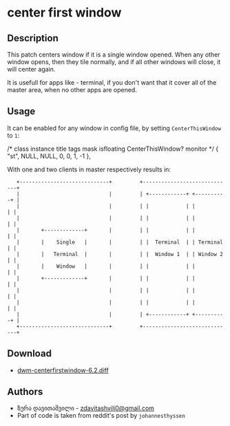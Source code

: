 center first window
===================

Description
-----------

This patch centers window if it is a single window opened.  When any other
window opens, then they tile normally, and if all other windows will close, it
will center again.

It is usefull for apps like - terminal, if you don't want that it cover all of
the master area, when no other apps are opened.

Usage
-----

It can be enabled for any window in config file, by setting `CenterThisWindow`
to `1`:

   /* class      	instance    title    tags mask     isfloating        CenterThisWindow?     monitor */
   { "st",              NULL,       NULL,    0,            0,     	     1,		           -1 },

With one and two clients in master respectively results in:

       +-----------------------------+         +-----------------------------+
       |                             |         | +------------+ +----------+ |
       |                             |         | |            | |          | |
       |                             |         | |            | |          | |
       |       +-------------+       |         | |            | |          | |
       |       |    Single   |       |         | |  Terminal  | | Terminal | |
       |       |   Terminal  |       |         | |  Window 1  | | Window 2 | |
       |       |    Window   |       |         | |            | |          | |
       |       +-------------+       |         | |            | |          | |
       |                             |         | |            | |          | |
       |                             |         | |            | |          | |
       |                             |         | +------------+ +----------+ |
       +-----------------------------+         +-----------------------------+

Download
--------
* [dwm-centerfirstwindow-6.2.diff](dwm-centerfirstwindow-6.2.diff)

Authors
-------
* ზურა დავითაშვილი - <zdavitashvili0@gmail.com>
* Part of code is taken from reddit's post by `johannesthyssen`
